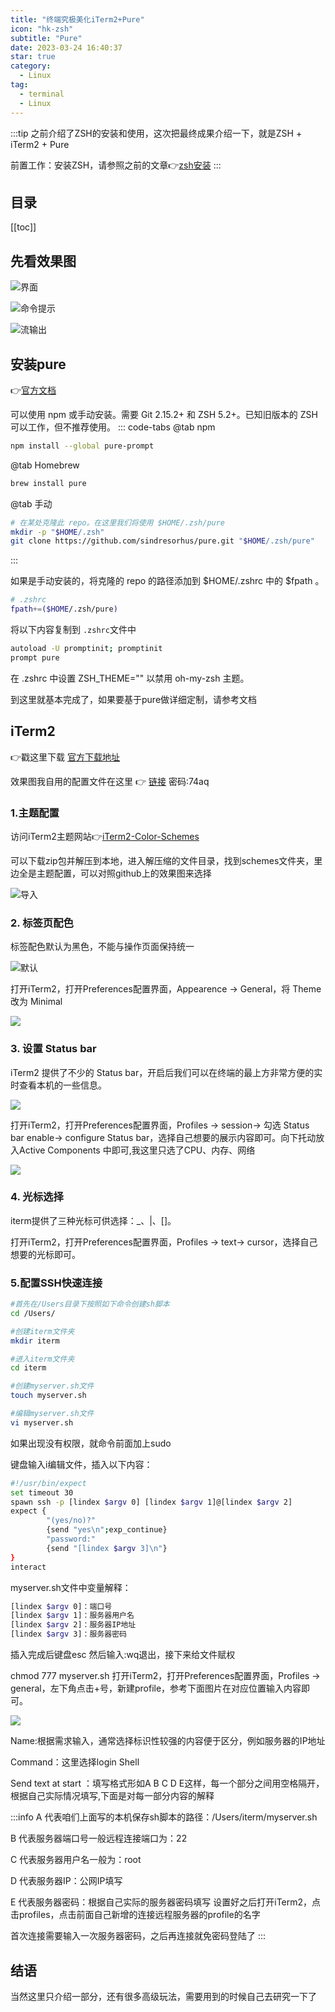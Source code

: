 ```yaml
---
title: "终端究极美化iTerm2+Pure"
icon: "hk-zsh"
subtitle: "Pure"
date: 2023-03-24 16:40:37
star: true
category:
  - Linux
tag:
  - terminal
  - Linux
---
```



:::tip
之前介绍了ZSH的安装和使用，这次把最终成果介绍一下，就是ZSH + iTerm2 + Pure

前置工作：安装ZSH，请参照之前的文章👉[zsh安装](./zsh.html)
:::

<!-- more -->
## 目录

[[toc]]

## 先看效果图

![界面](https://s3.bmp.ovh/imgs/2023/03/24/140a5562a8b9e334.png)

![命令提示](https://s3.bmp.ovh/imgs/2023/03/24/810d0c1d2a4d7069.png)

![流输出](https://s3.bmp.ovh/imgs/2023/03/24/052c26b51ecde528.png)

## 安装pure
👉[官方文档](https://github.com/sindresorhus/pure)

可以使用 npm 或手动安装。需要 Git 2.15.2+ 和 ZSH 5.2+。已知旧版本的 ZSH 可以工作，但不推荐使用。
::: code-tabs
@tab npm
```bash
npm install --global pure-prompt
```

@tab Homebrew
```bash
brew install pure
```

@tab 手动
```bash
# 在某处克隆此 repo。在这里我们将使用 $HOME/.zsh/pure
mkdir -p "$HOME/.zsh"
git clone https://github.com/sindresorhus/pure.git "$HOME/.zsh/pure"
```
:::

如果是手动安装的，将克隆的 repo 的路径添加到 $HOME/.zshrc 中的 $fpath 。

```bash
# .zshrc
fpath+=($HOME/.zsh/pure)
```
将以下内容复制到 `.zshrc`文件中

```bash
autoload -U promptinit; promptinit
prompt pure
```

在 .zshrc 中设置 ZSH_THEME="" 以禁用 oh-my-zsh 主题。

到这里就基本完成了，如果要基于pure做详细定制，请参考文档

## iTerm2
👉戳这里下载 [官方下载地址](https://iterm2.com/downloads.html)

效果图我自用的配置文件在这里 👉 [链接](https://pan.baidu.com/s/1cG-gSwoPouYXeZ-P2pjmAg)  密码:74aq

### 1.主题配置
访问iTerm2主题网站👉[iTerm2-Color-Schemes](https://github.com/mbadolato/iTerm2-Color-Schemes)

可以下载zip包并解压到本地，进入解压缩的文件目录，找到schemes文件夹，里边全是主题配置，可以对照github上的效果图来选择

![导入](https://s3.bmp.ovh/imgs/2023/03/24/2eee92812c17fc48.png)

### 2. 标签页配色

标签配色默认为黑色，不能与操作页面保持统一

![默认](https://s3.bmp.ovh/imgs/2023/03/24/9995b0382a76bba8.png)

打开iTerm2，打开Preferences配置界面，Appearence -> General，将 Theme 改为 Minimal

![](https://s3.bmp.ovh/imgs/2023/03/24/411e917c7fb3d2b9.png)

### 3. 设置 Status bar

iTerm2 提供了不少的 Status bar，开启后我们可以在终端的最上方非常方便的实时查看本机的一些信息。

![](https://s3.bmp.ovh/imgs/2023/03/24/d93a133dcd5fe00c.png)

打开iTerm2，打开Preferences配置界面，Profiles -> session-> 勾选 Status bar enable-> configure Status bar，选择自己想要的展示内容即可。向下托动放入Active Components 中即可,我这里只选了CPU、内存、网络

![](https://s3.bmp.ovh/imgs/2023/03/24/918522902136668f.png)

### 4. 光标选择
iterm提供了三种光标可供选择：_、|、[]。

打开iTerm2，打开Preferences配置界面，Profiles -> text-> cursor，选择自己想要的光标即可。

### 5.配置SSH快速连接
```bash
#首先在/Users目录下按照如下命令创建sh脚本
cd /Users/

#创建iterm文件夹
mkdir iterm

#进入iterm文件夹
cd iterm

#创建myserver.sh文件
touch myserver.sh

#编辑myserver.sh文件
vi myserver.sh
```

如果出现没有权限，就命令前面加上sudo

键盘输入i编辑文件，插入以下内容：

```bash
#!/usr/bin/expect
set timeout 30
spawn ssh -p [lindex $argv 0] [lindex $argv 1]@[lindex $argv 2]
expect {
        "(yes/no)?"
        {send "yes\n";exp_continue}
        "password:"
        {send "[lindex $argv 3]\n"}
}
interact
```
myserver.sh文件中变量解释：
```bash
[lindex $argv 0]：端口号
[lindex $argv 1]：服务器用户名
[lindex $argv 2]：服务器IP地址
[lindex $argv 3]：服务器密码
```
插入完成后键盘esc 然后输入:wq退出，接下来给文件赋权

chmod 777 myserver.sh
打开iTerm2，打开Preferences配置界面，Profiles -> general，左下角点击+号，新建profile，参考下面图片在对应位置输入内容即可。

![](https://s3.bmp.ovh/imgs/2023/03/24/349fdd06e7bc428d.png)

Name:根据需求输入，通常选择标识性较强的内容便于区分，例如服务器的IP地址

Command：这里选择login Shell

Send text at start ：填写格式形如A B C D E这样，每一个部分之间用空格隔开，根据自己实际情况填写,下面是对每一部分内容的解释

:::info
A 代表咱们上面写的本机保存sh脚本的路径：/Users/iterm/myserver.sh

B 代表服务器端口号一般远程连接端口为：22

C 代表服务器用户名一般为：root

D 代表服务器IP：公网IP填写

E 代表服务器密码：根据自己实际的服务器密码填写
设置好之后打开iTerm2，点击profiles，点击前面自己新增的连接远程服务器的profile的名字

首次连接需要输入一次服务器密码，之后再连接就免密码登陆了
:::


## 结语
当然这里只介绍一部分，还有很多高级玩法，需要用到的时候自己去研究一下了